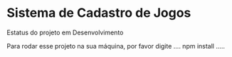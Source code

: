 <h1>Sistema de Cadastro de Jogos</h1>
Estatus do projeto em Desenvolvimento

Para rodar esse projeto na sua máquina, por favor digite
....
npm install
.....
